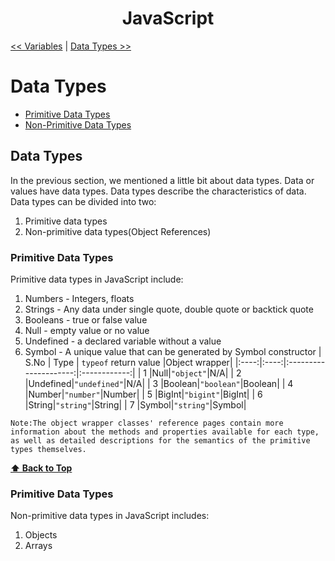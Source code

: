 <div align="center">
  <h1>JavaScript</h1>
</div>

[<< Variables](../02_variables/variables.md) | [Data Types >>](../dataTypes/dataTypes.md)

# Data Types

- [Primitive Data Types](#primitive-data-types)
- [Non-Primitive Data Types](#non-primitive-data-types)

## Data Types

In the previous section, we mentioned a little bit about data types. Data or values have data types. Data types describe the characteristics of data. Data types can be divided into two:

1. Primitive data types
2. Non-primitive data types(Object References)

### Primitive Data Types

Primitive data types in JavaScript include:

1.  Numbers - Integers, floats
2.  Strings - Any data under single quote, double quote or backtick quote
3.  Booleans - true or false value
4.  Null - empty value or no value
5.  Undefined - a declared variable without a value
6.  Symbol - A unique value that can be generated by Symbol constructor
    | S.No | Type | `typeof` return value |Object wrapper|
    |:----:|:----:|:---------------------:|:------------:|
    | 1 |Null|`"object"`|N/A|
    | 2 |Undefined|`"undefined"`|N/A|
    | 3 |Boolean|`"boolean"`|Boolean|
    | 4 |Number|`"number"`|Number|
    | 5 |BigInt|`"bigint"`|BigInt|
    | 6 |String|`"string"`|String|
    | 7 |Symbol|`"string"`|Symbol|

`Note:The object wrapper classes' reference pages contain more information about the methods and properties available for each type, as well as detailed descriptions for the semantics of the primitive types themselves.`

**[⬆ Back to Top](#Data-Types)**

### Primitive Data Types

Non-primitive data types in JavaScript includes:

1. Objects
2. Arrays
